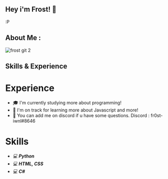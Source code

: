 ## Hey i'm Frost! 👋
:P

## About Me :

![frost git 2](https://cdn.discordapp.com/attachments/805554377745235974/1113754575225225246/Blue_and_White_Abstract_Technology_LinkedIn_Banner_1.gif)


## Skills & Experience

# Experience

* 🎓  I'm currently studying more about programming!
* 🌱  I'm on track for learning more about Javascript and more!
* 💎  You can add me on discord if u have some questions. Discord : fr0st-iwnl#8646

# Skills

* *💻*  ***Python***
* *💻*  ***HTML, CSS***
* *💻*  ***C#***
